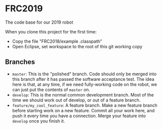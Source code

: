 # FRC2019
The code base for our 2019 robot

When you clone this project for the first time:
* Copy the file "FRC2018/example .classpath"
* Open Eclipse, set workspace to the root of this git working copy

## Branches

- `master`: This is the "polished" branch.  Code should only be merged into this branch after it has passed the software acceptance test.  The idea here is that, at any time, if we need fully-working code on the robot, we can just put the contents of `master` on.
- `develop`: This is the normal common development branch.  Most of the time we should work out of develop, or out of a feature branch.
- `feature/my_cool_feature`: A feature branch.  Make a new feature branch before starting work on a new feature.  Commit all your work here, and push it every time you have a connection.  Merge your feature into `develop` once you finish it.
 